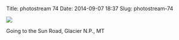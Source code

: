 Title: photostream 74
Date: 2014-09-07 18:37
Slug: photostream-74

[![](http://martinfowler.com/photos/74.jpg)](http://martinfowler.com/photos/74.html)

</p>

</p>

Going to the Sun Road, Glacier N.P., MT

</p>

